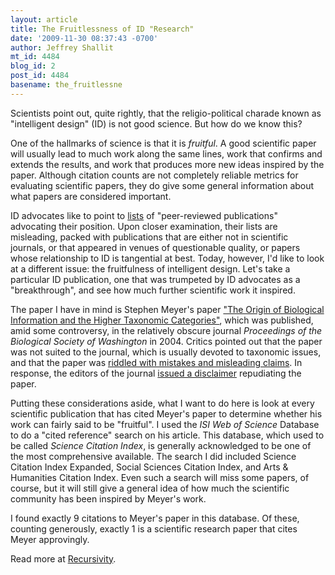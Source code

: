 ```yaml
---
layout: article
title: The Fruitlessness of ID "Research"
date: '2009-11-30 08:37:43 -0700'
author: Jeffrey Shallit
mt_id: 4484
blog_id: 2
post_id: 4484
basename: the_fruitlessne
---
```

Scientists point out, quite rightly, that the religio-political charade known as "intelligent design" (ID) is not good science.  But how do we know this?

One of the hallmarks of science is that it is _fruitful_.  A good scientific paper will usually lead to much work along the same lines, work that confirms and extends the results, and work that produces more new ideas inspired by the paper.  Although citation counts are not completely reliable metrics for evaluating scientific papers, they do give some general information about what papers are considered important.

ID advocates like to point to [lists](http://www.discovery.org/a/2640) of "peer-reviewed publications" advocating their position.  Upon closer examination, their lists are misleading, packed with publications that are either not in scientific journals, or that appeared in venues of questionable quality, or papers whose relationship to ID is tangential at best.  Today, however, I'd like to look at a different issue:  the fruitfulness of intelligent design.  Let's take a particular ID publication, one that was trumpeted by ID advocates as a "breakthrough", and see how much further scientific work it inspired.

The paper I have in mind is Stephen Meyer's paper ["The Origin of Biological Information and the Higher Taxonomic Categories"](http://www.discovery.org/a/2177), which was published, amid some controversy, in the relatively obscure journal _Proceedings of the Biological Society of Washington_ in 2004.  Critics pointed out that the paper was not suited to the journal, which is usually devoted to taxonomic issues, and that the paper was [riddled with mistakes and misleading claims](http://pandasthumb.org/archives/2004/08/meyers-hopeless-1.html).   In response, the editors of the journal [issued a disclaimer](http://ncse.com/news/2004/10/bsw-strengthens-statement-repudiating-meyer-paper-00528) repudiating the paper.

Putting these considerations aside, what I want to do here is look at every scientific publication that has cited Meyer's paper to determine whether his work can fairly said to be "fruitful".   I used the _ISI Web of Science_ Database to do a "cited reference" search on his article.  This database, which used to be called _Science Citation Index_, is generally acknowledged to be one of the most comprehensive available.    The search I did included Science Citation Index Expanded, Social Sciences Citation Index, and Arts & Humanities Citation Index.   Even such a search will miss some papers, of course, but it will still give a general idea of how much the scientific community has been inspired by Meyer's work.

I found exactly 9 citations to Meyer's paper in this database.  Of these, counting generously, exactly 1 is a scientific research paper that cites Meyer approvingly.

Read more at [Recursivity](http://recursed.blogspot.com/2009/11/fruitlessness-of-id-research.html).
